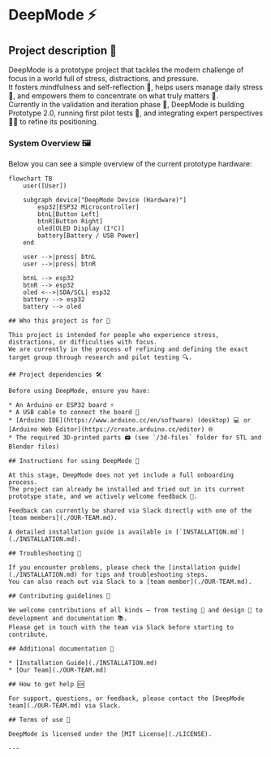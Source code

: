 # DeepMode ⚡

## Project description 📖

DeepMode is a prototype project that tackles the modern challenge of focus in a world full of stress, distractions, and pressure.  
It fosters mindfulness and self-reflection 🌱, helps users manage daily stress 🧘, and empowers them to concentrate on what truly matters 🎯.  
Currently in the validation and iteration phase 🔧, DeepMode is building Prototype 2.0, running first pilot tests 👥, and integrating expert perspectives 🧑‍⚕️ to refine its positioning.  

### System Overview 🖼️

Below you can see a simple overview of the current prototype hardware:  

```mermaid
flowchart TB
    user([User])

    subgraph device["DeepMode Device (Hardware)"]
        esp32[ESP32 Microcontroller]
        btnL[Button Left]
        btnR[Button Right]
        oled[OLED Display (I²C)]
        battery[Battery / USB Power]
    end

    user -->|press| btnL
    user -->|press| btnR

    btnL --> esp32
    btnR --> esp32
    oled <-->|SDA/SCL| esp32
    battery --> esp32
    battery --> oled

## Who this project is for 👥

This project is intended for people who experience stress, distractions, or difficulties with focus.  
We are currently in the process of refining and defining the exact target group through research and pilot testing 🔍.  

## Project dependencies 🛠️

Before using DeepMode, ensure you have:  

* An Arduino or ESP32 board ⚡  
* A USB cable to connect the board 🔌  
* [Arduino IDE](https://www.arduino.cc/en/software) (desktop) 💻 or [Arduino Web Editor](https://create.arduino.cc/editor) 🌐  
* The required 3D-printed parts 🖨️ (see `/3d-files` folder for STL and Blender files)  

## Instructions for using DeepMode 🚀

At this stage, DeepMode does not yet include a full onboarding process.  
The project can already be installed and tried out in its current prototype state, and we actively welcome feedback 💬.  

Feedback can currently be shared via Slack directly with one of the [team members](./OUR-TEAM.md).  

A detailed installation guide is available in [`INSTALLATION.md`](./INSTALLATION.md).  

## Troubleshooting 🐞

If you encounter problems, please check the [installation guide](./INSTALLATION.md) for tips and troubleshooting steps.  
You can also reach out via Slack to a [team member](./OUR-TEAM.md).  

## Contributing guidelines 🤝

We welcome contributions of all kinds — from testing 🧪 and design 🎨 to development and documentation 📚.  
Please get in touch with the team via Slack before starting to contribute.  

## Additional documentation 📑

* [Installation Guide](./INSTALLATION.md)  
* [Our Team](./OUR-TEAM.md)  

## How to get help 🆘

For support, questions, or feedback, please contact the [DeepMode team](./OUR-TEAM.md) via Slack.  

## Terms of use 📜

DeepMode is licensed under the [MIT License](./LICENSE).  

---
